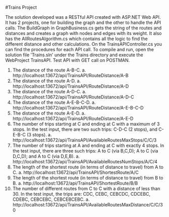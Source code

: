 #Trains Project

The solution developed was a RESTful API created with ASP.NET Web API.
It has 2 projects, one for building the graph and the other to handle the API calls.
The BuildGraph in GraphBusiness.cs gets the string of the routes and distances and creates a graph with nodes and edges with its weight. It also has the AllRoutesAlgorithm.cs which contains all the logic to find the different distance and other calculations.
On the TrainsAPIController.cs you can find the procedures for each API call.
To compile and run, open the solution file 'Trains.sln' under the Trains directory and execute the WebProject TrainsAPI.
Test API with GET call on POSTMAN.
1.	The distance of the route A-B-C. 
a.	http://localhost:13672/api/TrainsAPI/RouteDistance/A-B
2.	The distance of the route A-D.
a.	http://localhost:13672/api/TrainsAPI/RouteDistance/A-D
3.	The distance of the route A-D-C. 
a.	http://localhost:13672/api/TrainsAPI/RouteDistance/A-D-C
4.	The distance of the route A-E-B-C-D. 
a.	http://localhost:13672/api/TrainsAPI/RouteDistance/A-E-B-C-D
5.	The distance of the route A-E-D.
a.	http://localhost:13672/api/TrainsAPI/RouteDistance/A-E-D
6.	The number of trips starting at C and ending at C with a maximum of 3 stops. In the test input, there are two such trips: C-D-C (2 stops), and C-E-B-C (3 stops). 
a.	http://localhost:13672/api/TrainsAPI/AvailableRoutesMaxStops/C/C/3
7.	The number of trips starting at A and ending at C with exactly 4 stops. In the test input, there are three such trips: A to C (via B,C,D); A to C (via D,C,D); and A to C (via D,E,B). 
a.	http://localhost:13672/api/TrainsAPI/AvailableRoutesNumStops/A/C/4
8.	The length of the shortest route (in terms of distance to travel) from A to C. 
a.	http://localhost:13672/api/TrainsAPI/ShortestRoute/A/C
9.	The length of the shortest route (in terms of distance to travel) from B to B. 
a.	http://localhost:13672/api/TrainsAPI/ShortestRoute/B/B
10.	The number of different routes from C to C with a distance of less than 30. In the test input, the trips are: CDC, CEBC, CEBCDC, CDCEBC, CDEBC, CEBCEBC, CEBCEBCEBC.
a.	http://localhost:13672/api/TrainsAPI/AvailableRoutesMaxDistance/C/C/30

